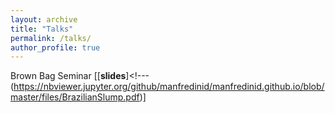 ```yaml
---
layout: archive
title: "Talks"
permalink: /talks/
author_profile: true
---
```


Brown Bag Seminar [[**slides**]<!--- (https://nbviewer.jupyter.org/github/manfredinid/manfredinid.github.io/blob/master/files/BrazilianSlump.pdf)]

<!--- <iframe %src="https://nbviewer.jupyter.org/github/manfredinid/manfredinid.github.io/blob/master/files/BrazilianSlump.pdf" 
%style="width:750px; height:800px;" frameborder="0"></iframe>

